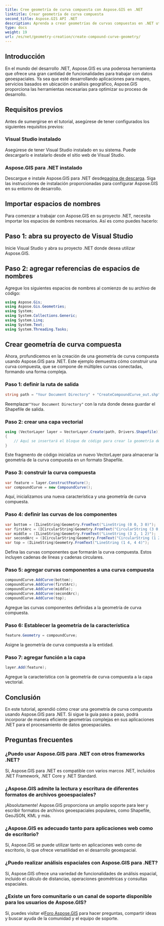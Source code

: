 ```yaml
---
title: Cree geometría de curva compuesta con Aspose.GIS en .NET
linktitle: Crear geometría de curva compuesta
second_title: Aspose.GIS API .NET
description: Aprenda a crear geometrías de curvas compuestas en .NET utilizando Aspose.GIS para un procesamiento fluido de datos geoespaciales.
type: docs
weight: 19
url: /es/net/geometry-creation/create-compound-curve-geometry/
---
```

## Introducción
En el mundo del desarrollo .NET, Aspose.GIS es una poderosa herramienta que ofrece una gran cantidad de funcionalidades para trabajar con datos geoespaciales. Ya sea que esté desarrollando aplicaciones para mapeo, servicios basados en ubicación o análisis geográfico, Aspose.GIS proporciona las herramientas necesarias para optimizar su proceso de desarrollo.
## Requisitos previos
Antes de sumergirse en el tutorial, asegúrese de tener configurados los siguientes requisitos previos:
### Visual Studio instalado
Asegúrese de tener Visual Studio instalado en su sistema. Puede descargarlo e instalarlo desde el sitio web de Visual Studio.
### Aspose.GIS para .NET instalado
 Descargue e instale Aspose.GIS para .NET desde[pagina de descarga](https://releases.aspose.com/gis/net/). Siga las instrucciones de instalación proporcionadas para configurar Aspose.GIS en su entorno de desarrollo.

## Importar espacios de nombres
Para comenzar a trabajar con Aspose.GIS en su proyecto .NET, necesita importar los espacios de nombres necesarios. Así es como puedes hacerlo:
## Paso 1: abra su proyecto de Visual Studio
Inicie Visual Studio y abra su proyecto .NET donde desea utilizar Aspose.GIS.
## Paso 2: agregar referencias de espacios de nombres
Agregue los siguientes espacios de nombres al comienzo de su archivo de código:
```csharp
using Aspose.Gis;
using Aspose.Gis.Geometries;
using System;
using System.Collections.Generic;
using System.Linq;
using System.Text;
using System.Threading.Tasks;
```
## Crear geometría de curva compuesta
Ahora, profundicemos en la creación de una geometría de curva compuesta usando Aspose.GIS para .NET. Este ejemplo demuestra cómo construir una curva compuesta, que se compone de múltiples curvas conectadas, formando una forma compleja.
### Paso 1: definir la ruta de salida
```csharp
string path = "Your Document Directory" + "CreateCompoundCurve_out.shp";
```
 Reemplazar`"Your Document Directory"` con la ruta donde desea guardar el Shapefile de salida.
### Paso 2: crear una capa vectorial
```csharp
using (VectorLayer layer = VectorLayer.Create(path, Drivers.Shapefile))
{
    // Aquí se insertará el bloque de código para crear la geometría de la curva compuesta.
}
```
Este fragmento de código inicializa un nuevo VectorLayer para almacenar la geometría de la curva compuesta en un formato Shapefile.
### Paso 3: construir la curva compuesta
```csharp
var feature = layer.ConstructFeature();
var compoundCurve = new CompoundCurve();
```
Aquí, inicializamos una nueva característica y una geometría de curva compuesta.
### Paso 4: definir las curvas de los componentes
```csharp
var bottom = (ILineString)Geometry.FromText("LineString (0 0, 3 0)");
var firstArc = (ICircularString)Geometry.FromText("CircularString (3 0, 4 1, 3 2)");
var middle = (ILineString)Geometry.FromText("LineString (3 2, 1 2)");
var secondArc = (ICircularString)Geometry.FromText("CircularString (1 2, 0 3, 1 4)");
var top = (ILineString)Geometry.FromText("LineString (1 4, 4 4)");
```
Defina las curvas componentes que formarán la curva compuesta. Estos incluyen cadenas de líneas y cadenas circulares.
### Paso 5: agregar curvas componentes a una curva compuesta
```csharp
compoundCurve.AddCurve(bottom);
compoundCurve.AddCurve(firstArc);
compoundCurve.AddCurve(middle);
compoundCurve.AddCurve(secondArc);
compoundCurve.AddCurve(top);
```
Agregue las curvas componentes definidas a la geometría de curva compuesta.
### Paso 6: Establecer la geometría de la característica
```csharp
feature.Geometry = compoundCurve;
```
Asigne la geometría de curva compuesta a la entidad.
### Paso 7: agregar función a la capa
```csharp
layer.Add(feature);
```
Agregue la característica con la geometría de curva compuesta a la capa vectorial.

## Conclusión
En este tutorial, aprendió cómo crear una geometría de curva compuesta usando Aspose.GIS para .NET. Si sigue la guía paso a paso, podrá incorporar de manera eficiente geometrías complejas en sus aplicaciones .NET para el procesamiento de datos geoespaciales.
## Preguntas frecuentes
### ¿Puedo usar Aspose.GIS para .NET con otros frameworks .NET?
Sí, Aspose.GIS para .NET es compatible con varios marcos .NET, incluidos .NET Framework, .NET Core y .NET Standard.
### ¿Aspose.GIS admite la lectura y escritura de diferentes formatos de archivos geoespaciales?
¡Absolutamente! Aspose.GIS proporciona un amplio soporte para leer y escribir formatos de archivos geoespaciales populares, como Shapefile, GeoJSON, KML y más.
### ¿Aspose.GIS es adecuado tanto para aplicaciones web como de escritorio?
Sí, Aspose.GIS se puede utilizar tanto en aplicaciones web como de escritorio, lo que ofrece versatilidad en el desarrollo geoespacial.
### ¿Puedo realizar análisis espaciales con Aspose.GIS para .NET?
Sí, Aspose.GIS ofrece una variedad de funcionalidades de análisis espacial, incluido el cálculo de distancias, operaciones geométricas y consultas espaciales.
### ¿Existe un foro comunitario o un canal de soporte disponible para los usuarios de Aspose.GIS?
 Sí, puedes visitar el[Foro Aspose.GIS](https://forum.aspose.com/c/gis/33) para hacer preguntas, compartir ideas y buscar ayuda de la comunidad y el equipo de soporte.